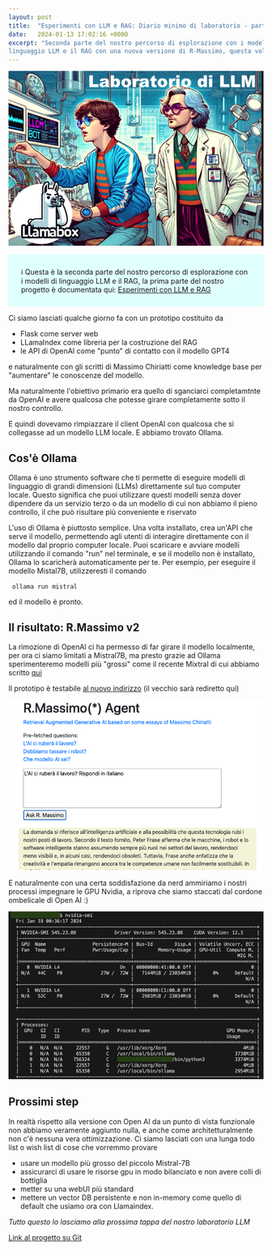 ```yaml
---
layout: post
title:  "Esperimenti con LLM e RAG: Diario minimo di laboratorio - parte seconda"
date:   2024-01-13 17:02:16 +0000
excerpt: "Seconda parte del nostro percorso di esplorazione con i modelli di 
linguaggio LLM e il RAG con una nuova versione di R-Massimo, questa volta senza OpenAI."
---
```


![preview image](/images/diario-lab-1.png)

<style>
.info {
  background-color: lightcyan;
  padding: 25px;
}
</style>
<div class="info">
ℹ️ Questa è la seconda parte del nostro percorso di esplorazione con i modelli di 
linguaggio LLM e il RAG, la prima parte del nostro progetto è documentata qui:
<a href="/2023/12/28/Esperimenti-di-RAG-Diario.html">Esperimenti con LLM e RAG</a><br/>
</div>


Ci siamo lasciati qualche giorno fa con un prototipo costituito da

- Flask come server web
- LLamaIndex come libreria per la costruzione del RAG
- le API di OpenAI come "punto" di contatto con il modello GPT4

e naturalmente con gli scritti di Massimo Chiriatti come knowledge base per "aumentare" le conoscenze del modello.

Ma naturalmente l'obiettivo primario era quello di sganciarci completamtnte da OpenAI e avere qualcosa che potesse girare completamente sotto il nostro controllo.

E quindi dovevamo rimpiazzare il client OpenAI con qualcosa che si collegasse ad un modello LLM locale. E abbiamo trovato Ollama.


## Cos'è Ollama

Ollama è uno strumento software che ti permette di eseguire modelli di linguaggio di grandi dimensioni (LLMs) direttamente sul tuo computer locale. Questo significa che puoi utilizzare questi modelli senza dover dipendere da un servizio terzo o da un modello di cui non abbiamo il pieno controllo, il che può risultare più conveniente e riservato

L'uso di Ollama è piuttosto semplice. Una volta installato, crea un'API che serve il modello, permettendo agli utenti di interagire direttamente con il modello dal proprio computer locale. Puoi scaricare e avviare modelli utilizzando il comando "run" nel terminale, e se il modello non è installato, Ollama lo scaricherà automaticamente per te. Per esempio, per eseguire il modello Mistal7B, utilizzeresti il comando 

```
 ollama run mistral
```
ed il modello è pronto.

## Il risultato: R.Massimo v2

La rimozione di OpenAI ci ha permesso di far girare il modello localmente, per ora ci siamo limitati a Mistral7B, ma presto grazie ad Ollama sperimenteremo modelli più "grossi" come il recente Mixtral di cui abbiamo scritto [qui](/2024/01/09/mixtral-mixed-experts-model.html)


Il prototipo è testabile [al nuovo indirizzo](http://ai01.tech-isg.it/static/index.html#) (il vecchio sarà rediretto qui)

![screen shot of R.Massimo](/images/rmassimov2.png)

E naturalmente con una certa soddisfazione da nerd ammiriamo i nostri processi impegnare le GPU Nvidia, a riprova che siamo staccati dal cordone ombelicale di Open AI :)

![console di nvidia-smi](/images/nvidia-smi.png)

## Prossimi step

In realtà rispetto alla versione con Open AI da un punto di vista funzionale non abbiamo veramente aggiunto nulla, e anche come architetturalmente non c'è nessuna vera ottimizzazione. Ci siamo lasciati con una lunga todo list o wish list di cose che vorremmo provare

- usare un modello più grosso del piccolo Mistral-7B
- assicurarci di usare le risorse gpu in modo bilanciato e non avere colli di bottiglia
- metter su una webUI più standard
- mettere un vector DB persistente e non in-memory come quello di default che usiamo ora con Llamaindex.

*Tutto questo lo lasciamo alla prossima tappa del nostro laboratorio LLM*

<i class="fa-brands fa-github"></i>
[Link al progetto su Git](https://github.com/ddbit/rag/releases/tag/v0.2)
